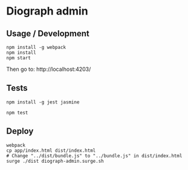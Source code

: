 # Diograph admin

## Usage / Development

```
npm install -g webpack
npm install
npm start
```
Then go to: http://localhost:4203/


## Tests

```
npm install -g jest jasmine
```

```
npm test
```

## Deploy

```
webpack
cp app/index.html dist/index.html
# Change "../dist/bundle.js" to "../bundle.js" in dist/index.html
surge ./dist diograph-admin.surge.sh
```
